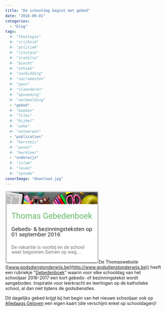 ```yaml
---
title: "De schooldag begint met gebed"
date: "2016-09-01"
categories: 
  - "blog"
tags:
  #- "theologie"
  #- "vrijheid"
  #- "politiek"
  #- "liturgie"
  #- "traditie"
  #- "biecht"
  #- "ethiek"
  #- "aanbidding"
  #- "sacramenten"
  #- "paus"
  #- "vlaanderen"
  #- "opvoeding"
  #- "verbeelding"
  - "gebed"
  #- "boeken"
  #- "films"
  #- "bijbel"
  #- "woke"
  #- "antwerpen"
  - "publicaties"
  #- "kerstmis"
  #- "pasen"
  #- "kerkleer"
  - "onderwijs"
  #- "islam"
  #- "leven"
  #- "synode"
coverImage: "download.jpg"
---
```


[![gebedenboek alledaags geloven](images/gebedenboek-alledaags-geloven-300x233.png)](http://alledaags.gelovenleren.net/)De Thomaswebsite ([www.godsdienstonderwijs.be](http://www.godsdienstonderwijs.be)) heeft een rubriekje "[Gebedenboek](https://www.kuleuven.be/thomas/page/gebedenboek/)" waarin voor elke schooldag van het schooljaar 2016-2017 een kort gebeds- of bezinningstekst wordt aangeboden. Inspiratie voor leerkracht en leerlingen op de katholieke school, al dan niet tijdens de godsdienstles.

Dit dagelijks gebed krijgt bij het begin van het nieuwe schooljaar ook op [Alledaags Geloven](http://alledaags.gelovenleren.net/) een eigen kaart (die verschijnt enkel op schooldagen)!
